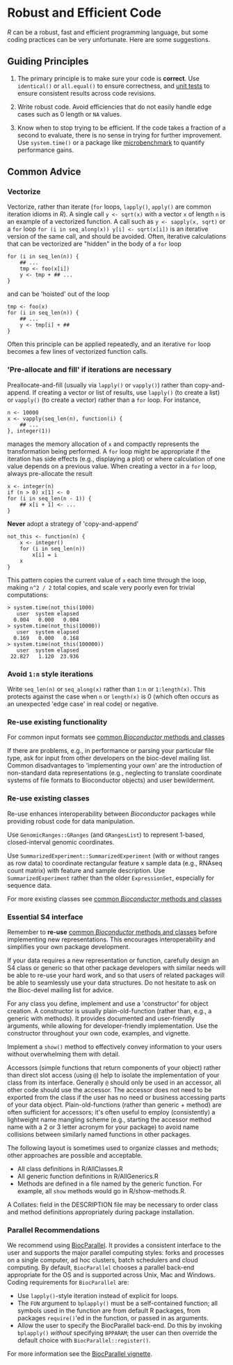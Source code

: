 # Robust and Efficient Code

_R_ can be a robust, fast and efficient programming language, but some
coding practices can be very unfortunate. Here are some suggestions.

## Guiding Principles

1. The primary principle is to make sure your code is **correct**. Use
   `identical()` or `all.equal()` to ensure correctness, and
   [unit tests][] to ensure consistent results across code revisions.

2. Write robust code. Avoid efficiencies that do not easily handle
   edge cases such as 0 length or `NA` values.

3. Know when to stop trying to be efficient. If the code takes a
   fraction of a second to evaluate, there is no sense in trying for
   further improvement. Use `system.time()` or a package like
   [microbenchmark][] to quantify performance gains.

## Common Advice

### Vectorize

Vectorize, rather than iterate (`for` loops, `lapply()`, `apply()` are
common iteration idioms in _R_). A single call `y <- sqrt(x)` with a
vector `x` of length `n` is an example of a vectorized function. A
call such as `y <- sapply(x, sqrt)` or a `for` loop `for (i in
seq_along(x)) y[i] <- sqrt(x[i])` is an iterative version of the same
call, and should be avoided. Often, iterative calculations that can be
vectorized are "hidden" in the body of a `for` loop

    for (i in seq_len(n)) {
        ## ...
        tmp <- foo(x[i])
        y <- tmp + ## ...
    }

and can be 'hoisted' out of the loop

    tmp <- foo(x)
    for (i in seq_len(n)) {
        ## ...
        y <- tmp[i] + ##
    }

Often this principle can be applied repeatedly, and an iterative
`for` loop becomes a few lines of vectorized function calls.

### 'Pre-allocate and fill' if iterations are necessary

Preallocate-and-fill (usually via `lapply()` or `vapply()`) rather
than copy-and-append. If creating a vector or list of results, use
`lapply()` (to create a list) or `vapply()` (to create a vector)
rather than a `for` loop. For instance,

    n <- 10000
    x <- vapply(seq_len(n), function(i) {
        ## ...
    }, integer(1))

manages the memory allocation of `x` and compactly represents the
transformation being performed. A `for` loop might be appropriate if
the iteration has side effects (e.g., displaying a plot) or where
calculation of one value depends on a previous value. When creating a
vector in a `for` loop, always pre-allocate the result

    x <- integer(n)
    if (n > 0) x[1] <- 0
    for (i in seq_len(n - 1)) {
        ## x[i + 1] <- ...
    }

**Never** adopt a strategy of 'copy-and-append'

    not_this <- function(n) {
        x <- integer()
        for (i in seq_len(n))
            x[i] = i
        x
    }

This pattern copies the current value of `x` each time through the
loop, making `n^2 / 2` total copies, and scale very poorly even for
trivial computations:

    > system.time(not_this(1000)
       user  system elapsed
      0.004   0.000   0.004
    > system.time(not_this(10000))
       user  system elapsed
      0.169   0.000   0.168
    > system.time(not_this(100000))
       user  system elapsed
     22.827   1.120  23.936

### Avoid `1:n` style iterations

Write `seq_len(n)` or `seq_along(x)` rather than `1:n` or
`1:length(x)`. This protects against the case when `n` or `length(x)`
is 0 (which often occurs as an unexpected 'edge case' in real code) or
negative.

### Re-use existing functionality

For common input formats see [common _Bioconductor_ methods and classes][]

If there are problems, e.g., in performance or parsing your particular
file type, ask for input from other developers on the bioc-devel
mailing list. Common disadvantages to 'implementing your own' are the
introduction of non-standard data representations (e.g., neglecting to
translate coordinate systems of file formats to Bioconductor objects)
and user bewilderment.

### Re-use existing classes

Re-use enhances interoperability between _Bioconductor_ packages while
providing robust code for data manipulation.

Use `GenomicRanges::GRanges` (and `GRangesList`) to represent 1-based,
closed-interval genomic coordinates.

Use `SummarizedExperiment::SummarizedExperiment` (with or without
ranges as row data) to coordinate rectangular feature x sample data
(e.g., RNAseq count matrix) with feature and sample description. Use
`SummarizedExperiment` rather than the older `ExpressionSet`,
especially for sequence data.

For more existing classes see [common _Bioconductor_ methods and classes][]

### Essential S4 interface

Remember to **re-use** [common _Bioconductor_ methods and classes][]
before implementing new representations. This encourages
interoperability and simplifies your own package development.

If your data requires a new representation or function, carefully
design an S4 class or generic so that other package developers with
similar needs will be able to re-use your hard work, and so that users
of related packages will be able to seamlessly use your data
structures. Do not hesitate to ask on the Bioc-devel mailing list for
advice.

For any class you define, implement and use a 'constructor' for object
creation. A constructor is usually plain-old-function (rather than,
e.g., a generic with methods). It provides documented and
user-friendly arguments, while allowing for developer-friendly
implementation. Use the constructor throughout your own code,
examples, and vignette.

Implement a `show()` method to effectively convey information to your
users without overwhelming them with detail.

Accessors (simple functions that return components of your object)
rather than direct slot access (using `@`) help to isolate the
implementation of your class from its interface. Generally `@` should
only be used in an accessor, all other code should use the
accessor. The accessor does not need to be exported from the class if
the user has no need or business accessing parts of your data
object. Plain-old-functions (rather than generic + method) are often
sufficient for accessors; it's often useful to employ (consistently) a
lightweight name mangling scheme (e.g., starting the accessor method
name with a 2 or 3 letter acronym for your package) to avoid name
collisions between similarly named functions in other packages.

The following layout is sometimes used to organize classes and
methods; other approaches are possible and acceptable.

* All class definitions in R/AllClasses.R
* All generic function definitions in R/AllGenerics.R
* Methods are defined in a file named by the generic function. For
  example, all `show` methods would go in R/show-methods.R.

A Collates: field in the DESCRIPTION file may be necessary to order
class and method definitions appropriately during package
installation.

### Parallel Recommendations

We recommend using [BiocParallel][]. It provides a consistent
interface to the user and supports the major parallel computing
styles: forks and processes on a single computer, ad hoc clusters,
batch schedulers and cloud computing. By default, `BiocParallel`
chooses a parallel back-end appropriate for the OS and is supported
across Unix, Mac and Windows. Coding requirements for `BiocParallel`
are:

- Use `lapply()`-style iteration instead of explicit for loops.
- The `FUN` argument to `bplapply()` must be a self-contained
  function; all symbols used in the function are from default R
  packages, from packages `require()`'ed in the function, or passed in
  as arguments.
- Allow the user to specify the BiocParallel back-end. Do this by
  invoking `bplapply()` _without_ specifying `BPPARAM`; the user can
  then override the default choice with `BiocParallel::register()`.

For more information see the [BiocParallel vignette][].

[BiocParallel]: /packages/devel/BiocParallel
[BiocParallel vignette]: /packages/devel/bioc/vignettes/BiocParallel/inst/doc/Introduction_To_BiocParallel.pdf
[microbenchmark]: https://cran.r-project.org/web/packages/microbenchmark
[unit tests]: /developers/how-to/unitTesting-guidelines/
[common _Bioconductor_ methods and classes]: /developers/how-to/commonMethodsAndClasses

